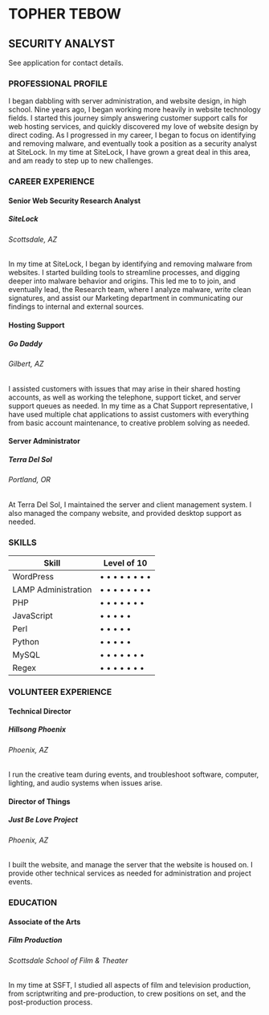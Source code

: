 # TOPHER TEBOW
## SECURITY ANALYST
See application for contact details.

### PROFESSIONAL PROFILE
I began dabbling with server administration, and website design, in high school. Nine years ago, I began working more heavily in website technology fields. I started this journey simply answering customer support calls for web hosting services, and quickly discovered my love of website design by direct coding. As I progressed in my career, I began to focus on identifying and removing malware, and eventually took a position as a security analyst at SiteLock. In my time at SiteLock, I have grown a great deal in this area, and am ready to step up to new challenges.

### CAREER EXPERIENCE
#### Senior Web Security Research Analyst
##### SiteLock
###### Scottsdale, AZ
In my time at SiteLock, I began by identifying and removing malware from websites. I started building tools to streamline processes, and digging deeper into malware behavior and origins. This led me to to join, and eventually lead, the Research team, where I analyze malware, write clean signatures, and assist our Marketing department in communicating our findings to internal and external sources.

#### Hosting Support
##### Go Daddy
###### Gilbert, AZ
I assisted customers with issues that may arise in their shared hosting accounts, as well as working the telephone, support ticket, and server support queues as needed. In my time as a Chat Support representative, I have used multiple chat applications to assist customers with everything from basic account maintenance, to creative problem solving as needed.

#### Server Administrator
##### Terra Del Sol
###### Portland, OR
At Terra Del Sol, I maintained the server and client management system. I also managed the company website, and provided desktop support as needed.

### SKILLS
Skill | Level of 10
------------ | -------------
WordPress | • • • • • • • •  
LAMP Administration | • • • • • • • •  
PHP | • • • • • • •  
JavaScript | • • • • •  
Perl | • • • • •
Python | • • • • •  
MySQL | • • • • • • •  
Regex | • • • • • • •  

### VOLUNTEER EXPERIENCE
#### Technical Director
##### Hillsong Phoenix
###### Phoenix, AZ
I run the creative team during events, and troubleshoot software, computer, lighting, and audio systems when issues arise.

#### Director of Things
##### Just Be Love Project
###### Phoenix, AZ
I built the website, and manage the server that the website is housed on. I provide other technical services as needed for administration and project events.

### EDUCATION
#### Associate of the Arts
##### Film Production
###### Scottsdale School of Film & Theater
In my time at SSFT, I studied all aspects of film and television production, from scriptwriting and pre-production, to crew positions on set, and the post-production process.
